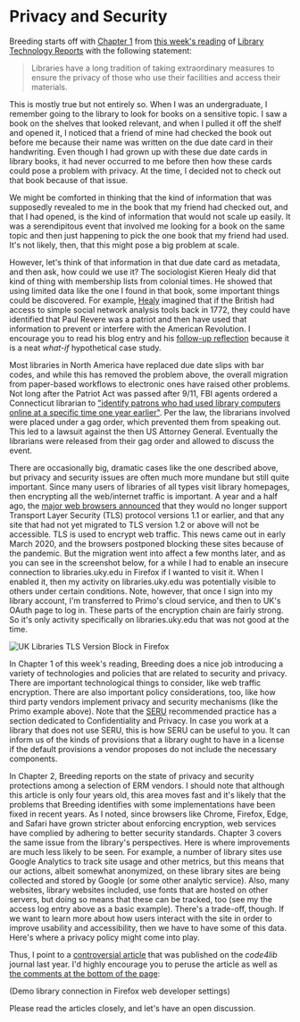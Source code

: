 # Privacy and Security

Breeding starts off with [Chapter 1][breeding1] from [this week's reading][breeding2] of [Library Technology Reports][ltr] with the following statement:

> Libraries have a long tradition of taking extraordinary measures to ensure the privacy of those who use their facilities and access their materials.

This is mostly true but not entirely so. When I was an undergraduate, I remember going to the library to look for books on a sensitive topic. I saw a book on the shelves that looked relevant, and when I pulled it off the shelf and opened it, I noticed that a friend of mine had checked the book out before me because their name was written on the due date card in their handwriting. Even though I had grown up with these due date cards in library books, it had never occurred to me before then how these cards could pose a problem with privacy. At the time, I decided not to check out that book because of that issue.

We might be comforted in thinking that the kind of information that was supposedly revealed to me in the book that my friend had checked out, and that I had opened, is the kind of information that would not scale up easily. It was a serendipitous event that involved me looking for a book on the same topic and then just happening to pick the one book that my friend had used. It's not likely, then, that this might pose a big problem at scale.

However, let's think of that information in that due date card as metadata, and then ask, how could we use it? The sociologist Kieren Healy did that kind of thing with membership lists from colonial times. He showed that using limited data like the one I found in that book, some important things could be discovered. For example, [Healy][healy1] imagined that if the British had access to simple social network analysis tools back in 1772, they could have identified that Paul Revere was a patriot and then have used that information to prevent or interfere with the American Revolution. I encourage you to read his blog entry and his [follow-up reflection][healy2] because it is a neat *what-if* hypothetical case study.

Most libraries in North America have replaced due date slips with bar codes, and while this has removed the problem above, the overall migration from paper-based workflows to electronic ones have raised other problems. Not long after the Patriot Act was passed after 9/11, FBI agents ordered a Connecticut librarian to ["identify patrons who had used library computers online at a specific time one year earlier"][connfour]. Per the law, the librarians involved were placed under a gag order, which prevented them from speaking out. This led to a lawsuit against the then US Attorney General. Eventually the librarians were released from their gag order and allowed to discuss the event.

There are occasionally big, dramatic cases like the one described above, but privacy and security issues are often much more mundane but still quite important. Since many users of libraries of all types visit library homepages, then encrypting all the web/internet traffic is important. A year and a half ago, the [major web browsers announced][tlsbrowsers] that they would no longer support Transport Layer Security (TLS) protocol versions 1.1 or earlier, and that any site that had not yet migrated to TLS version 1.2 or above will not be accessible. TLS is used to encrypt web traffic. This news came out in early March 2020, and the browsers postponed blocking these sites because of the pandemic. But the migration went into affect a few months later, and as you can see in the screenshot below, for a while I had to enable an insecure connection to libraries.uky.edu in Firefox if I wanted to visit it. When I enabled it, then my activity on libraries.uky.edu was potentially visible to others under certain conditions. Note, however, that once I sign into my library account, I'm transferred to Primo's cloud service, and then to UK's OAuth page to log in. These parts of the encryption chain are fairly strong. So it's only activity specifically on libraries.uky.edu that was not good at the time.

![UK Libraries TLS Version Block in Firefox](uklibrariesTLSversion.png)

In Chapter 1 of this week's reading, Breeding does a nice job introducing a variety of technologies and policies that are related to security and privacy. There are important technological things to consider, like web traffic encryption. There are also important policy considerations, too, like how third party vendors implement privacy and security mechanisms (like the Primo example above). Note that the [SERU][serurp] recommended practice has a section dedicated to Confidentiality and Privacy. In case you work at a library that does not use SERU, this is how SERU can be useful to you. It can inform us of the kinds of provisions that a library ought to have in a license if the default provisions a vendor proposes do not include the necessary components.

In Chapter 2, Breeding reports on the state of privacy and security protections among a selection of ERM vendors. I should note that although this article is only four years old, this area moves fast and it's likely that the problems that Breeding identifies with some implementations have been fixed in recent years. As I noted, since browsers like Chrome, Firefox, Edge, and Safari have grown stricter about enforcing encryption, web services have complied by adhering to better security standards. Chapter 3 covers the same issue from the library's perspectives. Here is where improvements are much less likely to be seen. For example, a number of library sites use Google Analytics to track site usage and other metrics, but this means that our actions, albeit somewhat anonymized, on these library sites are being collected and stored by Google (or some other analytic service). Also, many websites, library websites included, use fonts that are hosted on other servers, but doing so means that these can be tracked, too (see my the access log entry above as a basic example). There's a trade-off, though. If we want to learn more about how users interact with the site in order to improve usability and accessibility, then we have to have some of this data. Here's where a privacy policy might come into play.

Thus, I point to a [controversial article][controarticle] that was published on the *code4lib* journal last year. I'd highly encourage you to peruse the article as well as [the comments at the bottom of the page][articlecomments]:

(Demo library connection in Firefox web developer settings)

Please read the articles closely, and let's have an open discussion.

[breeding1]:https://journals.ala.org/index.php/ltr/article/view/5973/7606
[breeding2]:https://journals.ala.org/index.php/ltr/issue/view/549
[ltr]:https://journals.ala.org/
[healy1]:https://kieranhealy.org/blog/archives/2013/06/09/using-metadata-to-find-paul-revere/
[healy2]:https://kieranhealy.org/blog/archives/2013/06/11/following-up-on-paul-revere/
[connfour]:https://www.courant.com/opinion/op-ed/hc-op-librarians-stand-up-to-patriot-act-again-20160927-story.html
[tlsbrowsers]:https://www.zdnet.com/article/browsers-to-block-access-to-https-sites-using-tls-1-0-and-1-1-starting-this-month/
[serurp]:https://www.niso.org/publications/rp-7-2012-seru
[controarticle]:https://journal.code4lib.org/articles/15340
[articlecomments]:https://journal.code4lib.org/articles/15340#comment-2744977
